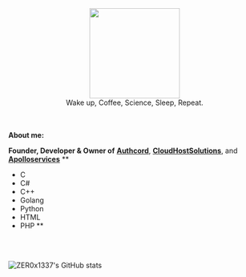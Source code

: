 <div id="header" align="center">
 <img src="https://cdn.discordapp.com/attachments/1066513793854750862/1066860872959524925/image3.png" width="180"/>
</div>
<div id="header" align="center">
 Wake up, Coffee, Science, Sleep, Repeat.
</div>
<br>
<br>

**About me:**
<br>

**Founder, Developer & Owner of** <a href="https://authcord.xyz">**Authcord**</a>, <a href="https://cloudhostsolutions.co">**CloudHostSolutions**</a>, and <a   href="https://apolloservices.xyz">**Apolloservices**</a>
**
- C
- C#
- C++
- Golang
- Python
- HTML 
- PHP
**
<br>
<br>

![ZER0x1337's GitHub stats](https://github-readme-stats.vercel.app/api?username=ZER0x1337&show_icons=true&theme=onedark)
